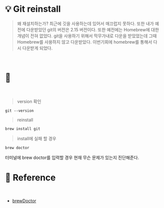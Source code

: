 # 💡 Git reinstall

> 왜 재설치하는가?
> 최근에 깃을 사용하는데 있어서 매끄럽지 못하다. 또한 내가 예전에 다운받았던 git의 버전은 2.15 버전이다. 또한 예전에는 Homebrew에 대한 개념이 전혀 없었다. git을 사용하기 위해서 막무가내로 다운을 받았었는데 그때 Homebrew를 사용하지 않고 다운받았다. 이번기회에 homebrew를 통해서 다시 다운받게 되었다.

<br/>

# 🚀

<br/>

> version 확인

```
git --version
```

> reinstall

```
brew install git
```

> install에 실패 할 경우

```
brew doctor
```

터미널에 brew doctor를 입력할 경우 현재 무슨 문제가 있는지 진단해준다.

# 🔗 Reference

<br/>

- [brewDoctor](https://worldseawater.tistory.com/87)
